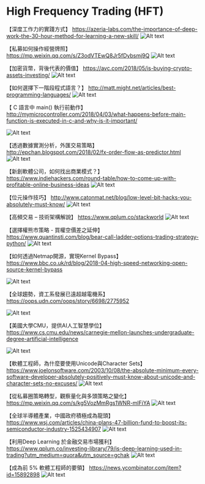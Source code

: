 # High Frequency Trading (HFT)

【深度工作力的實踐方式】
https://azeria-labs.com/the-importance-of-deep-work-the-30-hour-method-for-learning-a-new-skill/
![Alt text](https://imageshack.com/a/img924/645/ePVXht.png)

【私募如何操作經營牌照】
https://mp.weixin.qq.com/s/Z3odVTEwQ8Jr5fDybsmj9Q
![Alt text](https://imageshack.com/a/img923/68/IbB5PG.jpg)

【加密貨幣，背後代表的價值】
https://avc.com/2018/05/is-buying-crypto-assets-investing/
![Alt text](https://imageshack.com/a/img922/1300/RNXQqJ.jpg)

【如何選擇下一階段程式語言？】
http://matt.might.net/articles/best-programming-languages/
![Alt text](https://imageshack.com/a/img921/2219/uYoSTe.jpg)

【 C 語言中 main() 執行前動作】
http://mymicrocontroller.com/2018/04/03/what-happens-before-main-function-is-executed-in-c-and-why-is-it-important/

![Alt text](https://imageshack.com/a/img921/549/MWss33.jpg)

【透過數據實測分析，外匯交易策略】
http://epchan.blogspot.com/2018/02/fx-order-flow-as-predictor.html
![Alt text](https://imageshack.com/a/img922/4771/XOvCKh.png)

【新創軟體公司，如何找出商業模式？】
https://www.indiehackers.com/round-table/how-to-come-up-with-profitable-online-business-ideas
![Alt text](https://imageshack.com/a/img923/252/KQMtmd.jpg)

【位元操作技巧】
http://www.catonmat.net/blog/low-level-bit-hacks-you-absolutely-must-know/
![Alt text](https://imageshack.com/a/img923/4553/pmwM6X.jpg)

【高頻交易 – 技術架構解說】
https://www.qplum.co/stackworld
![Alt text](https://imageshack.com/a/img922/8607/t3LcAA.jpg)

【選擇權熊市策略 - 買權空價差之延伸】
https://www.quantinsti.com/blog/bear-call-ladder-options-trading-strategy-python/
![Alt text](https://imageshack.com/a/img924/9674/myNVU7.jpg)

【如何透過Netmap開源，實現Kernel Bypass】
https://www.bbc.co.uk/rd/blog/2018-04-high-speed-networking-open-source-kernel-bypass

![Alt text](https://imageshack.com/a/img923/253/Ch3HCI.jpg)

【全球趨勢，資工系發展已遠超越電機系】
https://oops.udn.com/oops/story/6698/2775952

![Alt text](https://imageshack.com/a/img924/7024/3ikkxB.jpg)

【美國大學CMU，提供AI人工智慧學位】
https://www.cs.cmu.edu/news/carnegie-mellon-launches-undergraduate-degree-artificial-intelligence

![Alt text](https://imageshack.com/a/img921/4200/GBGgcx.jpg)

【軟體工程師，為什麼要使用Unicode與Character Sets】
https://www.joelonsoftware.com/2003/10/08/the-absolute-minimum-every-software-developer-absolutely-positively-must-know-about-unicode-and-character-sets-no-excuses/
![Alt text](https://imageshack.com/a/img921/2689/t4YK5x.jpg)

【從私募圈策略轉型，觀察量化與多頭策略之變化】
https://mp.weixin.qq.com/s/kg5VozMmRgs1WNR-mlFiYA
![Alt text](https://imageshack.com/a/img922/3351/fJMtZa.jpg)

【全球半導體產業，中國政府積極成為龍頭】
https://www.wsj.com/articles/china-plans-47-billion-fund-to-boost-its-semiconductor-industry-1525434907
![Alt text](https://imageshack.com/a/img924/5830/1VVra2.jpg)

【利用Deep Learning 於金融交易市場獲利】
https://www.qplum.co/investing-library/79/is-deep-learning-used-in-trading?utm_medium=quora&utm_source=gchak
![Alt text](https://imagizer.imageshack.com/v2/xq90/922/dmLmFH.jpg)

【成為前 5% 軟體工程師的要領】
https://news.ycombinator.com/item?id=15892898
![Alt text](https://s3.amazonaws.com/GoRoost-Heroku/wp-content/uploads/2014/08/hacker-news.jpg)
